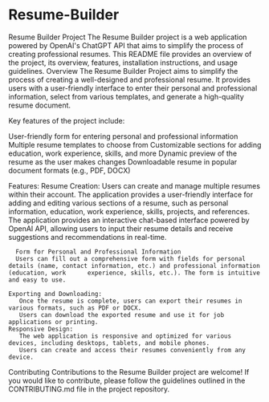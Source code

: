 # Resume-Builder
Resume Builder Project
The Resume Builder project is a web application powered by OpenAI's ChatGPT API that aims to simplify the process of creating professional resumes. This README file provides an overview of the project, its overview, features, installation instructions, and usage guidelines.
Overview
The Resume Builder Project aims to simplify the process of creating a well-designed and professional resume. It provides users with a user-friendly interface to enter their personal and professional information, select from various templates, and generate a high-quality resume document.

Key features of the project include:

User-friendly form for entering personal and professional information
Multiple resume templates to choose from
Customizable sections for adding education, work experience, skills, and more
Dynamic preview of the resume as the user makes changes
Downloadable resume in popular document formats (e.g., PDF, DOCX)

Features:
    Resume Creation:
      Users can create and manage multiple resumes within their account.
      The application provides a user-friendly interface for adding and editing various sections of a resume, such as personal information, education, work             experience, skills, projects, and references.
      The application provides an interactive chat-based interface powered by OpenAI API, allowing users to input their resume details and receive suggestions and recommendations in real-time.
     
      Form for Personal and Professional Information
      Users can fill out a comprehensive form with fields for personal details (name, contact information, etc.) and professional information (education, work      experience, skills, etc.). The form is intuitive and easy to use.
      
    Exporting and Downloading:
       Once the resume is complete, users can export their resumes in various formats, such as PDF or DOCX.
       Users can download the exported resume and use it for job applications or printing.
    Responsive Design:
       The web application is responsive and optimized for various devices, including desktops, tablets, and mobile phones.
       Users can create and access their resumes conveniently from any device.
    
Contributing
Contributions to the Resume Builder project are welcome! If you would like to contribute, please follow the guidelines outlined in the CONTRIBUTING.md file in the project repository.    
